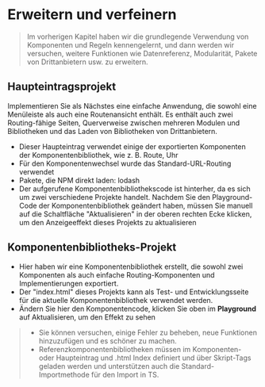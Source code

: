<!--DESC: {icon:{name:"dashboard_customize",pkg:"mdi",type:"filled"},id:3} -->
# Erweitern und verfeinern
> Im vorherigen Kapitel haben wir die grundlegende Verwendung von Komponenten und Regeln kennengelernt, und dann werden wir versuchen, weitere Funktionen wie Datenreferenz, Modularität, Pakete von Drittanbietern usw. zu erweitern.

## Haupteintragsprojekt
Implementieren Sie als Nächstes eine einfache Anwendung, die sowohl eine Menüleiste als auch eine Routenansicht enthält. Es enthält auch zwei Routing-fähige Seiten, Querverweise zwischen mehreren Modulen und Bibliotheken und das Laden von Bibliotheken von Drittanbietern.
- Dieser Haupteintrag verwendet einige der exportierten Komponenten der Komponentenbibliothek, wie z. B. Route, Uhr
- Für den Komponentenwechsel wurde das Standard-URL-Routing verwendet
- Pakete, die NPM direkt laden: lodash
- Der aufgerufene Komponentenbibliothekscode ist hinterher, da es sich um zwei verschiedene Projekte handelt. Nachdem Sie den Playground-Code der Komponentenbibliothek geändert haben, müssen Sie manuell auf die Schaltfläche "Aktualisieren" in der oberen rechten Ecke klicken, um den Anzeigeeffekt dieses Projekts zu aktualisieren

<div><wcex-doc.com-playground files="['ext/app/index.html','ext/app/app.html','ext/app/app.css','ext/app/title.html','ext/app/footer.html','ext/app/data.json','ext/app/ page1.html','ext/app/page2.html']"></wcex-doc.com-playground></div>


## Komponentenbibliotheks-Projekt
- Hier haben wir eine Komponentenbibliothek erstellt, die sowohl zwei Komponenten als auch einfache Routing-Komponenten und Implementierungen exportiert.
- Der "index.html" dieses Projekts kann als Test- und Entwicklungsseite für die aktuelle Komponentenbibliothek verwendet werden.
- Ändern Sie hier den Komponentencode, klicken Sie oben im **Playground** auf Aktualisieren, um den Effekt zu sehen

<div><wcex-doc.com-playground files="['ext/ui/index.html','ext/ui/menu.html','ext/ui/clock.html','ext/ui/clock.css','ext/ui/time.html','ext/ui/route.html']"></wcex-doc.com-playground></div>

> - Sie können versuchen, einige Fehler zu beheben, neue Funktionen hinzuzufügen und es schöner zu machen.
> - Referenzkomponentenbibliotheken müssen im Komponenten- oder Haupteintrag und .html Index definiert und <meta> über Skript-Tags geladen werden und unterstützen auch die Standard-Importmethode für den Import in TS.


